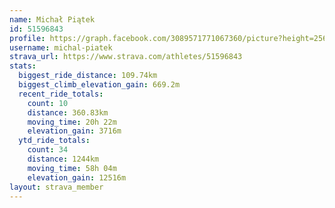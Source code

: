 ```yaml
---
name: Michał Piątek
id: 51596843
profile: https://graph.facebook.com/3089571771067360/picture?height=256&width=256
username: michal-piatek
strava_url: https://www.strava.com/athletes/51596843
stats:
  biggest_ride_distance: 109.74km
  biggest_climb_elevation_gain: 669.2m
  recent_ride_totals:
    count: 10
    distance: 360.83km
    moving_time: 20h 22m
    elevation_gain: 3716m
  ytd_ride_totals:
    count: 34
    distance: 1244km
    moving_time: 58h 04m
    elevation_gain: 12516m
layout: strava_member
--- 
```

